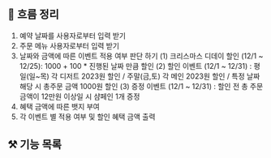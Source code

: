 ## 🎯 흐름 정리
1. 예약 날짜를 사용자로부터 입력 받기
2. 주문 메뉴 사용자로부터 입력 받기
3. 날짜와 금액에 따른 이벤트 적용 여부 판단 하기
   (1) 크리스마스 디데이 할인 (12/1 ~ 12/25): 1000 + 100 * 진행된 날짜 만큼 할인
   (2) 할인 이벤트 (12/1 ~ 12/31) : 평일(일~목) 각 디저트 2023원 할인 / 주말(금,토) 각 메인 2023원 할인 / 특정 날짜 해당 시 총주문 금액 1000원 할인
   (3) 증정 이벤트 (12/1 ~ 12/31) : 할인 전 총 주문 금액이 12만원 이상일 시 샴페인 1개 증정 
4. 혜택 금액에 따른 뱃지 부여 
5. 각 이벤트 별 적용 여부 및 할인 혜택 금액 출력 
## ⚒️ 기능 목록